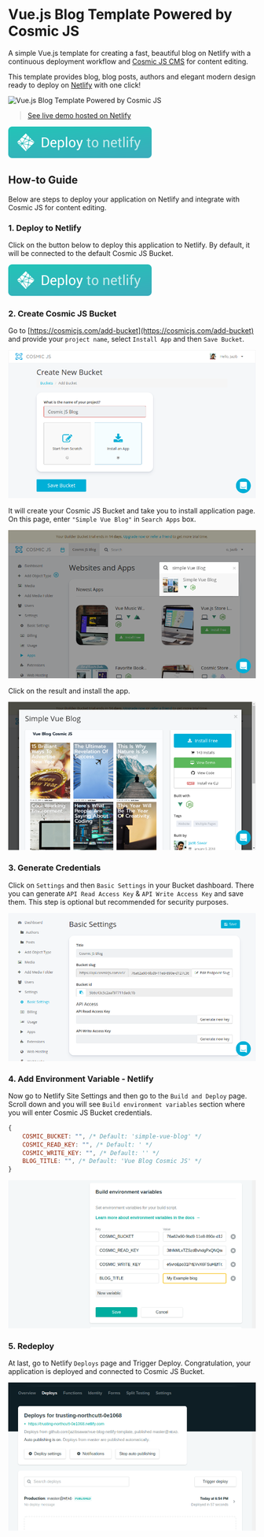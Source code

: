 # Vue.js Blog Template Powered by Cosmic JS

A simple Vue.js template for creating a fast, beautiful blog on Netlify with a continuous deployment workflow and [Cosmic JS CMS](https://cosmicjs.com) for content editing.

This template provides blog, blog posts, authors and elegant modern design ready to deploy on [Netlify](http://netlify.com/) with one click!

![Vue.js Blog Template Powered by Cosmic JS](https://cosmic-s3.imgix.net/c3e70670-9bdf-11e8-8928-b51c5e4c8149-vue-blog.png?w=2000 "Vue.js Blog Template Powered by Cosmic JS")

> [See live demo hosted on Netlify](https://cosmicjs.com/apps/simple-vue-blog)

[![Deploy to Netlify](src/assets/deploy-button.svg "Deploy this application to Netlify")](https://app.netlify.com/start/deploy?repository=https://github.com/cosmicjs/vue-blog-netlify-template)

## How-to Guide

Below are steps to deploy your application on Netlify and integrate with Cosmic JS for content editing.

### 1. Deploy to Netlify

Click on the button below to deploy this application to Netlify. By default, it will be connected to the default Cosmic JS Bucket.

[![Deploy to Netlify](src/assets/deploy-button.svg "Deploy this application to Netlify")](https://app.netlify.com/start/deploy?repository=https://github.com/cosmicjs/vue-blog-netlify-template)

### 2. Create Cosmic JS Bucket

Go to [https://cosmicjs.com/add-bucket](https://cosmicjs.com/add-bucket) and provide your `project name`, select `Install App` and then `Save Bucket`.

![Create Cosmic JS Bucket](src/assets/add-bucket.png)

It will create your Cosmic JS Bucket and take you to install application page. On this page, enter `"Simple Vue Blog"` in `Search Apps` box.

![Search App](src/assets/search_apps.png)

Click on the result and install the app.

![Install App](src/assets/install_app.png)

### 3. Generate Credentials

Click on `Settings` and then `Basic Settings` in your Bucket dashboard. There you can generate `API Read Access Key` & `API Write Access Key` and save them. This step is optional but recommended for security purposes.

![Generate Credentials](src/assets/credentials.png)

### 4. Add Environment Variable - Netlify

Now go to Netlify Site Settings and then go to the `Build and Deploy` page. Scroll down and you will see `Build environment variables` section where you will enter Cosmic JS Bucket credentials.

```javascript
{
    COSMIC_BUCKET: "", /* Default: 'simple-vue-blog' */
    COSMIC_READ_KEY: "", /* Default: ' */
    COSMIC_WRITE_KEY: "", /* Default: '' */
    BLOG_TITLE: "", /* Default: 'Vue Blog Cosmic JS' */
}
```

![Add Environment Variables](src/assets/env.png)

### 5. Redeploy

At last, go to Netlify `Deploys` page and Trigger Deploy. Congratulation, your application is deployed and connected to Cosmic JS Bucket.

![Add Environment Variables](src/assets/redeploy.png)
